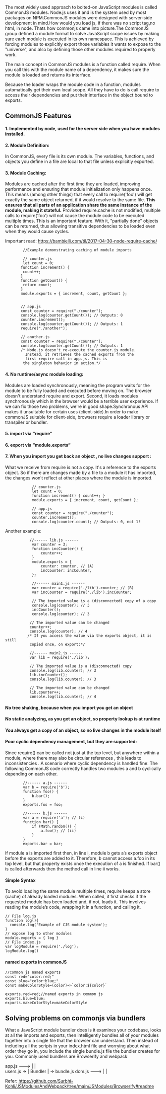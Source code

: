 
The most widely used approach to bolted-on JavaScript modules is called CommonJS modules. 
Node.js uses it and is the system used by most packages on NPM.CommonJS modules were designed with server-side development in mind.How would you load js, if there was no script tag,no html, in node. Thats how commonjs came into picture.The CommonJS group defined a module format to solve JavaScript scope issues by making sure each module is executed in its own namespace. This is achieved by forcing modules to explicitly export those variables it wants to expose to the "universe", and also by defining those other modules required to properly work.

The main concept in CommonJS modules is a function called require. When you call this with the module name of a dependency,
it makes sure the module is loaded and returns its interface.

Because the loader wraps the module code in a function, modules automatically get their own local scope. 
All they have to do is call require to access their dependencies and put their interface in the object bound to exports.

##  CommonJS Features

#### 1. Implemented by node, used for the server side when you have modules installed.
#### 2. Module Definition: 
In CommonJS, every file is its own module. The variables, functions, and objects you define in a file are local to that file unless explicitly exported.
#### 3. Module Caching:
 Modules are cached after the first time they are loaded, improving performance and ensuring that module initialization only happens once. This means (among other things) that every call to require('foo') will get exactly the same object returned, if it would resolve to the same file. **This ensures that all parts of an application share the same instance of the module, making it stateful.** Provided require.cache is not modified, multiple calls to require('foo') will not cause the module code to be executed multiple times. This is an important feature. With it, "partially done" objects can be returned, thus allowing transitive dependencies to be loaded even when they would cause cycles.

 Important read: https://bambielli.com/til/2017-04-30-node-require-cache/

            //Example demonstrating caching of module imports

            // counter.js
            let count = 0;
           function increment() {
            count++;
           }
           function getCount() {
            return count;
           }
           module.exports = { increment, count, getCount };


           // app.js
           const counter = require("./counter");
           console.log(counter.getCount()); // Outputs: 0
           counter.increment();
           console.log(counter.getCount()); // Outputs: 1
           require("./another");
           
           // another.js
           const counter = require("./counter");
           console.log(counter.getCount()); // Outputs: 1
           /* Node.js doesn't re-execute the counter.js module. 
             Instead, it retrieves the cached exports from the 
             first require call in app.js. This is 
            the singleton behavior in action.*/


#### 4. No runtime/async module loading:
Modules are loaded synchronously, meaning the program waits for the module to be fully loaded and executed before moving on. The browser doesn't understand require and export. Second, it loads modules synchronously which in the browser would be a terrible user experience. If we can fix those two problems, we're in good shape.Synchronous API makes it unsuitable for certain uses (client-side).In order to make commonJS suitable for client-side, browsers require a loader library or transpiler or bundler.
#### 5. import via “require”
#### 6. export via “module.exports”
#### 7. When you import you get back an object , no live changes support :
 What we receive from require is not a copy. It's a reference to the exports object.
So if there are changes made by a file to a module it has imported, the changes won’t reflect at other places where the module is imported.
 
                // counter.js
                let count = 0;
                function increment() { count++; }
                module.exports = { increment, count, getCount };
                
                // app.js
                const counter = require("./counter");
                counter.increment();
                console.log(counter.count); // Outputs: 0, not 1!

Another example:

               //------ lib.js ------
                var counter = 3;
                function incCounter() {
                    counter++;
                }
                module.exports = {
                    counter: counter, // (A)
                    incCounter: incCounter,
                };

                //------ main1.js ------
                var counter = require('./lib').counter; // (B)
                var incCounter = require('./lib').incCounter;
                
                // The imported value is a (disconnected) copy of a copy
                console.log(counter); // 3
                incCounter();
                console.log(counter); // 3

               // The imported value can be changed
               counter++;
               console.log(counter); // 4
              /* If you access the value via the exports object, it is still 
               copied once, on export:*/
               
               //------ main2.js ------
               var lib = require('./lib');
               
               // The imported value is a (disconnected) copy
               console.log(lib.counter); // 3
               lib.incCounter();
               console.log(lib.counter); // 3

               // The imported value can be changed
               lib.counter++;
               console.log(lib.counter); // 4
                
#### No tree shaking, because when you import you get an object
#### No static analyzing, as you get an object, so property lookup is at runtime
#### You always get a copy of an object, so no live changes in the module itself


#### Poor cyclic dependency management, but they are supported:
Since require() can be called not just at the top level, but anywhere within a module, where there may also be circular references , this leads to inconsistencies .
A scenario where cyclic dependency is handled fine:
The following CommonJS code correctly handles two modules a and b cyclically depending on each other.

            //------ a.js ------
            var b = require('b');
            function foo() {
                b.bar();
            }
            exports.foo = foo;
            
            //------ b.js ------
            var a = require('a'); // (i)
            function bar() {
                if (Math.random()) {
                    a.foo(); // (ii)
                }
            }
            exports.bar = bar;
If module a is imported first then, in line i, module b gets a’s exports object before the exports are added to it. Therefore, b cannot access a.foo in its top level, but that property exists once the execution of a is finished. If bar() is called afterwards then the method call in line ii works.
#### Simple Syntax

To avoid loading the same module multiple times, require keeps a store (cache) of already loaded modules. 
When called, it first checks if the requested module has been loaded and, if not, loads it. This involves 
reading the module’s code, wrapping it in a function, and calling it.

```
// File log.js
function log(){
  console.log('Example of CJS module system');
}
// expose log to other modules
module.exports = { log }
// File index.js
var logModule = require('./log');
logModule.log()
```
#### named exports in commonJS
```
//common js named exports
const red="color:red;"
const blue="color:blue;"
const makeColorStyle=(color)=>`color:${color}`

exports.red=red;//named exports in common js
exports.blue=blue;
exports.makeColorStyle=makeColorStyle

```

## Solving problems on commonjs via bundlers
What a JavaScript module bundler does is it examines your codebase, looks at all the imports and exports, then intelligently bundles all of your modules together into a single file that the browser can understand. Then instead of including all the scripts in your index.html file and worrying about what order they go in, you include the single bundle.js file the bundler creates for you.
Commonly used bundlers are Browserify and webpack

app.js ---> |         |  
users.js -> | Bundler | -> bundle.js
dom.js ---> |         |

Refer:
https://github.com/Surbhi-Kohli/JSModulesAndWebpack/tree/main/JSModules/Browserify#readme
